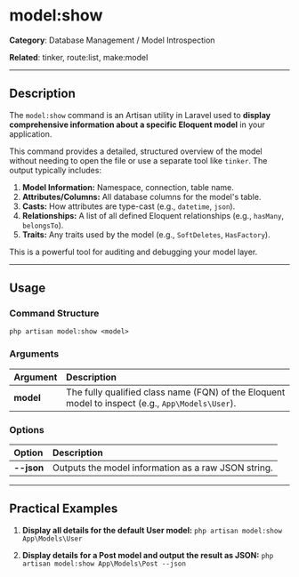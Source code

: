 # model:show

**Category**: Database Management / Model Introspection

**Related**: tinker, route:list, make:model

---

## Description

The `model:show` command is an Artisan utility in Laravel used to **display comprehensive information about a specific Eloquent model** in your application.

This command provides a detailed, structured overview of the model without needing to open the file or use a separate tool like `tinker`. The output typically includes:

1.  **Model Information:** Namespace, connection, table name.
2.  **Attributes/Columns:** All database columns for the model's table.
3.  **Casts:** How attributes are type-cast (e.g., `datetime`, `json`).
4.  **Relationships:** A list of all defined Eloquent relationships (e.g., `hasMany`, `belongsTo`).
5.  **Traits:** Any traits used by the model (e.g., `SoftDeletes`, `HasFactory`).

This is a powerful tool for auditing and debugging your model layer.

---

## Usage

### Command Structure

`php artisan model:show <model>`

### Arguments

| Argument | Description |
| :--- | :--- |
| **model** | The fully qualified class name (FQN) of the Eloquent model to inspect (e.g., `App\Models\User`). |

### Options

| Option | Description |
| :--- | :--- |
| **--json** | Outputs the model information as a raw JSON string. |

---

## Practical Examples

1.  **Display all details for the default User model:**
    `php artisan model:show App\Models\User`

2.  **Display details for a Post model and output the result as JSON:**
    `php artisan model:show App\Models\Post --json`
